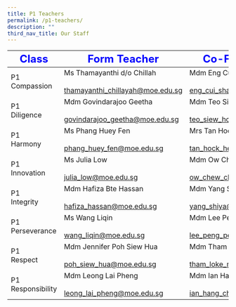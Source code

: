 ```yaml
---
title: P1 Teachers
permalink: /p1-teachers/
description: ""
third_nav_title: Our Staff
---
```

|<strong style="color: blue; font-size: 24px;">Class</strong>|<strong style="color: blue; font-size: 24px;">Form Teacher</strong>|<strong style="color: blue; font-size: 24px;">Co-Form Teacher</strong>|  
|--------------|-----------------|---------------------------------|  
| P1 <br>Compassion     | Ms Thamayanthi d/o Chillah<br><br><a href="mailto:thamayanthi_chillayah@moe.edu.sg">thamayanthi_chillayah@moe.edu.sg | Mdm Eng Cui Shan<br><br>  eng_cui_shan@moe.edu.sg  |  
| P1 <br>Diligence      | Mdm Govindarajoo Geetha<br><br></a><a href="mailto:govindarajoo_geetha@moe.edu.sg">govindarajoo_geetha@moe.edu.sg</a><br>  | Mdm Teo Siew Hong <br><br><a href="mailto:teo_siew_hong@moe.edu.sg">teo_siew_hong@moe.edu.sg</a> <br>                    |  
| P1 <br>Harmony        | Ms Phang Huey Fen<br><br><a href="mailto:phang_huey_fen@moe.edu.sg">phang_huey_fen@moe.edu.sg</a>                  | Mrs Tan Hock Heng@Yee Min<br><br><a href="mailto:tan_hock_heng@moe.edu.sg">tan_hock_heng@moe.edu.sg</a>       |  
| P1 <br>Innovation     | Ms Julia Low<br><br><a href="mailto:julia_low@moe.edu.sg">julia_low@moe.edu.sg</a>                | Mdm Ow Chew Cheng<br><br><a href="mailto:ow_chew_cheng@moe.edu.sg">ow_chew_cheng@moe.edu.sg</a>                  |  
| P1 <br>Integrity      | Mdm Hafiza Bte Hassan<br><br><a href="mailto:hafiza_hassan@moe.edu.sg">hafiza_hassan@moe.edu.sg </a>               | Mdm Yang Shiya<br><br><a href="mailto:yang_shiya@moe.edu.sg">yang_shiya@moe.edu.sg </a>                       |  
| P1 <br>Perseverance   | Ms Wang Liqin<br><br><a href="mailto:wang_liqin@moe.edu.sg">wang_liqin@moe.edu.sg </a>                        | Mdm Lee Peng Peng Jessie<br><br><a href="mailto:lee_peng_peng_jessie@moe.edu.sg">lee_peng_peng_jessie@moe.edu.sg</a>        |   |  
| P1 <br>Respect        | Mdm Jennifer Poh Siew Hua<br><br><a href="mailto:poh_siew_hua@moe.edu.sg">poh_siew_hua@moe.edu.sg</a>              | Mdm Tham Loke Mun<br><br><a href="mailto:tham_loke_mun@moe.edu.sg">tham_loke_mun@moe.edu.sg</a>               |  
| P1 Responsibility | Mdm Leong Lai Pheng<br><br><a href="mailto:leong_lai_pheng@moe.edu.sg">leong_lai_pheng@moe.edu.sg</a>              | Mdm Ian Hang Cheng<br><br><a href="mailto:ian_hang_cheng@moe.edu.sg">ian_hang_cheng@moe.edu.sg</a>               |